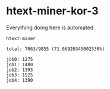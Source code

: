 # htext-miner-kor-3

Everything doing here is automated.

```
htext-miner

total: 7063/9855 (71.66920345002536%)

job0: 1275
job1: 1480
job2: 1393
job3: 1525
job4: 1390
```